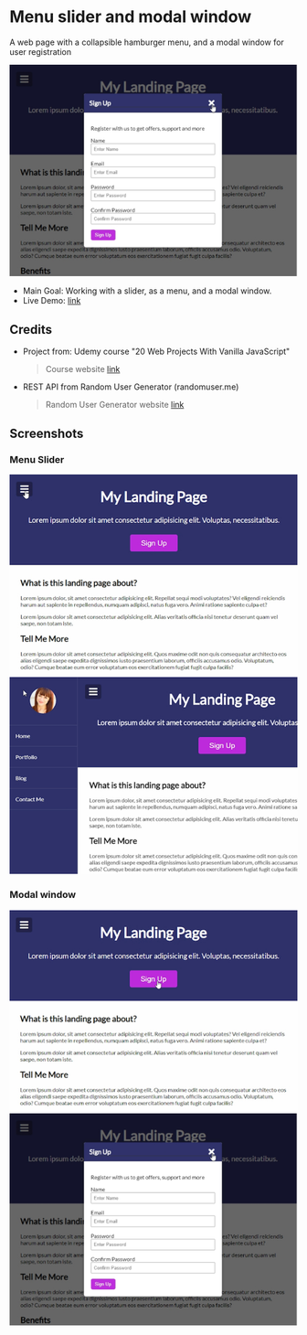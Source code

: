 # Menu slider and modal window

A web page with a collapsible hamburger menu, and a modal window for user registration

![screenshot of the app showing a modal window](./data/screenshot_02_red.jpg)

- Main Goal: Working with a slider, as a menu, and a modal window.
- Live Demo: [link](https://orses.github.io/vanilla_javascript/menu_slider_and_modal/src/)

## Credits

- Project from: Udemy course "20 Web Projects With Vanilla JavaScript"

  > Course website [link](https://www.udemy.com/course/web-projects-with-vanilla-javascript)

- REST API from Random User Generator (randomuser.me)

  > Random User Generator website [link](https://randomuser.me/)

## Screenshots

### Menu Slider

![screenshot of the app showing the mouse pointer clicking the hamburger menu icon](./data/screenshot_03_red.jpg)
![screenshot of the app showing the entire web page with the menu displayed on it's left](./data/screenshot_04_red.jpg)

### Modal window

![screenshot of the app showing the mouse pointer clickking on the Register Up button](./data/screenshot_01_red.jpg)
![screenshot of the app showing a modal window](./data/screenshot_02_red.jpg)
